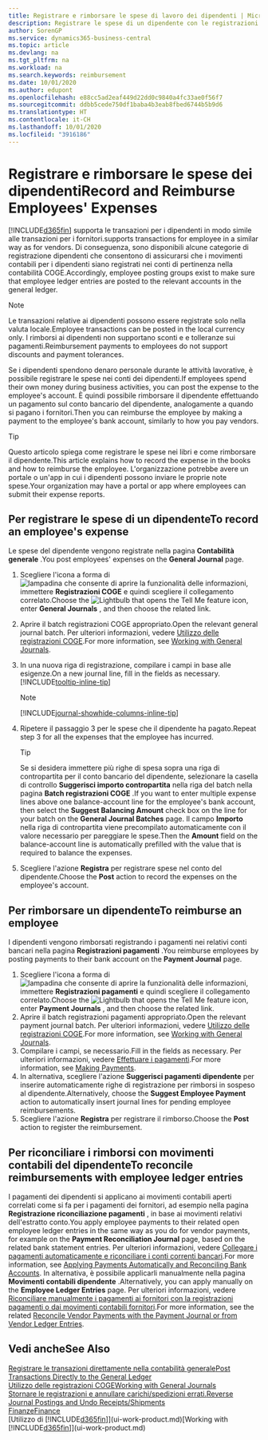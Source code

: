 ```yaml
---
title: Registrare e rimborsare le spese di lavoro dei dipendenti | Microsoft Docs
description: Registrare le spese di un dipendente con le registrazioni COGE nel conto del dipendente e successivamente registrare un pagamento verso il conto bancario del dipendente per rimborsarlo delle spese sostenute per il lavoro.
author: SorenGP
ms.service: dynamics365-business-central
ms.topic: article
ms.devlang: na
ms.tgt_pltfrm: na
ms.workload: na
ms.search.keywords: reimbursement
ms.date: 10/01/2020
ms.author: edupont
ms.openlocfilehash: e88cc5ad2eaf449d22dd0c9840a4fc33ae0f56f7
ms.sourcegitcommit: ddbb5cede750df1baba4b3eab8fbed6744b5b9d6
ms.translationtype: HT
ms.contentlocale: it-CH
ms.lasthandoff: 10/01/2020
ms.locfileid: "3916186"
---
```

# <a name="record-and-reimburse-employees-expenses"></a><span data-ttu-id="fb745-103">Registrare e rimborsare le spese dei dipendenti</span><span class="sxs-lookup"><span data-stu-id="fb745-103">Record and Reimburse Employees' Expenses</span></span>

[!INCLUDE[d365fin](includes/d365fin_md.md)] <span data-ttu-id="fb745-104">supporta le transazioni per i dipendenti in modo simile alle transazioni per i fornitori.</span><span class="sxs-lookup"><span data-stu-id="fb745-104">supports transactions for employee in a similar way as for vendors.</span></span> <span data-ttu-id="fb745-105">Di conseguenza, sono disponibili alcune categorie di registrazione dipendenti che consentono di assicurarsi che i movimenti contabili per i dipendenti siano registrati nei conti di pertinenza nella contabilità COGE.</span><span class="sxs-lookup"><span data-stu-id="fb745-105">Accordingly, employee posting groups exist to make sure that employee ledger entries are posted to the relevant accounts in the general ledger.</span></span>

> [!NOTE]  
> <span data-ttu-id="fb745-106">Le transazioni relative ai dipendenti possono essere registrate solo nella valuta locale.</span><span class="sxs-lookup"><span data-stu-id="fb745-106">Employee transactions can be posted in the local currency only.</span></span> <span data-ttu-id="fb745-107">I rimborsi ai dipendenti non supportano sconti e e tolleranze sui pagamenti.</span><span class="sxs-lookup"><span data-stu-id="fb745-107">Reimbursement payments to employees do not support discounts and payment tolerances.</span></span>

<span data-ttu-id="fb745-108">Se i dipendenti spendono denaro personale durante le attività lavorative, è possibile registrare le spese nei conti dei dipendenti.</span><span class="sxs-lookup"><span data-stu-id="fb745-108">If employees spend their own money during business activities, you can post the expense to the employee's account.</span></span> <span data-ttu-id="fb745-109">È quindi possibile rimborsare il dipendente effettuando un pagamento sul conto bancario del dipendente, analogamente a quando si pagano i fornitori.</span><span class="sxs-lookup"><span data-stu-id="fb745-109">Then you can reimburse the employee by making a payment to the employee's bank account, similarly to how you pay vendors.</span></span>  

> [!TIP]
> <span data-ttu-id="fb745-110">Questo articolo spiega come registrare le spese nei libri e come rimborsare il dipendente.</span><span class="sxs-lookup"><span data-stu-id="fb745-110">This article explains how to record the expense in the books and how to reimburse the employee.</span></span> <span data-ttu-id="fb745-111">L'organizzazione potrebbe avere un portale o un'app in cui i dipendenti possono inviare le proprie note spese.</span><span class="sxs-lookup"><span data-stu-id="fb745-111">Your organization may have a portal or app where employees can submit their expense reports.</span></span>

## <a name="to-record-an-employees-expense"></a><span data-ttu-id="fb745-112">Per registrare le spese di un dipendente</span><span class="sxs-lookup"><span data-stu-id="fb745-112">To record an employee's expense</span></span>
<span data-ttu-id="fb745-113">Le spese del dipendente vengono registrate nella pagina **Contabilità generale** .</span><span class="sxs-lookup"><span data-stu-id="fb745-113">You post employees' expenses on the **General Journal** page.</span></span>
1. <span data-ttu-id="fb745-114">Scegliere l'icona a forma di ![lampadina che consente di aprire la funzionalità delle informazioni](media/ui-search/search_small.png "Informazioni sull'operazione che si desidera eseguire"), immettere **Registrazioni COGE** e quindi scegliere il collegamento correlato.</span><span class="sxs-lookup"><span data-stu-id="fb745-114">Choose the ![Lightbulb that opens the Tell Me feature](media/ui-search/search_small.png "Tell me what you want to do") icon, enter **General Journals** , and then choose the related link.</span></span>
2. <span data-ttu-id="fb745-115">Aprire il batch registrazioni COGE appropriato.</span><span class="sxs-lookup"><span data-stu-id="fb745-115">Open the relevant general journal batch.</span></span> <span data-ttu-id="fb745-116">Per ulteriori informazioni, vedere [Utilizzo delle registrazioni COGE](ui-work-general-journals.md).</span><span class="sxs-lookup"><span data-stu-id="fb745-116">For more information, see [Working with General Journals](ui-work-general-journals.md).</span></span>
3. <span data-ttu-id="fb745-117">In una nuova riga di registrazione, compilare i campi in base alle esigenze.</span><span class="sxs-lookup"><span data-stu-id="fb745-117">On a new journal line, fill in the fields as necessary.</span></span> [!INCLUDE[tooltip-inline-tip](includes/tooltip-inline-tip_md.md)]    

    > [!NOTE]
    > [!INCLUDE[journal-showhide-columns-inline-tip](includes/journal-showhide-columns-inline-tip.md)]
4. <span data-ttu-id="fb745-118">Ripetere il passaggio 3 per le spese che il dipendente ha pagato.</span><span class="sxs-lookup"><span data-stu-id="fb745-118">Repeat step 3 for all the expenses that the employee has incurred.</span></span>

    > [!TIP]  
    > <span data-ttu-id="fb745-119">Se si desidera immettere più righe di spesa sopra una riga di contropartita per il conto bancario del dipendente, selezionare la casella di controllo **Suggerisci importo contropartita** nella riga del batch nella pagina **Batch registrazioni COGE** .</span><span class="sxs-lookup"><span data-stu-id="fb745-119">If you want to enter multiple expense lines above one balance-account line for the employee's bank account, then select the **Suggest Balancing Amount** check box on the line for your batch on the **General Journal Batches** page.</span></span> <span data-ttu-id="fb745-120">Il campo **Importo** nella riga di contropartita viene precompilato automaticamente con il valore necessario per pareggiare le spese.</span><span class="sxs-lookup"><span data-stu-id="fb745-120">Then the **Amount** field on the balance-account line is automatically prefilled with the value that is required to balance the expenses.</span></span>
5. <span data-ttu-id="fb745-121">Scegliere l'azione **Registra** per registrare spese nel conto del dipendente.</span><span class="sxs-lookup"><span data-stu-id="fb745-121">Choose the **Post** action to record the expenses on the employee's account.</span></span>

## <a name="to-reimburse-an-employee"></a><span data-ttu-id="fb745-122">Per rimborsare un dipendente</span><span class="sxs-lookup"><span data-stu-id="fb745-122">To reimburse an employee</span></span>
<span data-ttu-id="fb745-123">I dipendenti vengono rimborsati registrando i pagamenti nei relativi conti bancari nella pagina **Registrazioni pagamenti** .</span><span class="sxs-lookup"><span data-stu-id="fb745-123">You reimburse employees by posting payments to their bank account on the **Payment Journal** page.</span></span>
1. <span data-ttu-id="fb745-124">Scegliere l'icona a forma di ![lampadina che consente di aprire la funzionalità delle informazioni](media/ui-search/search_small.png "Informazioni sull'operazione che si desidera eseguire"), immettere **Registrazioni pagamenti** e quindi scegliere il collegamento correlato.</span><span class="sxs-lookup"><span data-stu-id="fb745-124">Choose the ![Lightbulb that opens the Tell Me feature](media/ui-search/search_small.png "Tell me what you want to do") icon, enter **Payment Journals** , and then choose the related link.</span></span>
2. <span data-ttu-id="fb745-125">Aprire il batch registrazioni pagamenti appropriato.</span><span class="sxs-lookup"><span data-stu-id="fb745-125">Open the relevant payment journal batch.</span></span> <span data-ttu-id="fb745-126">Per ulteriori informazioni, vedere [Utilizzo delle registrazioni COGE](ui-work-general-journals.md).</span><span class="sxs-lookup"><span data-stu-id="fb745-126">For more information, see [Working with General Journals](ui-work-general-journals.md).</span></span>
3. <span data-ttu-id="fb745-127">Compilare i campi, se necessario.</span><span class="sxs-lookup"><span data-stu-id="fb745-127">Fill in the fields as necessary.</span></span> <span data-ttu-id="fb745-128">Per ulteriori informazioni, vedere [Effettuare i pagamenti](payables-make-payments.md).</span><span class="sxs-lookup"><span data-stu-id="fb745-128">For more information, see [Making Payments](payables-make-payments.md).</span></span>
4. <span data-ttu-id="fb745-129">In alternativa, scegliere l'azione **Suggerisci pagamenti dipendente** per inserire automaticamente righe di registrazione per rimborsi in sospeso al dipendente.</span><span class="sxs-lookup"><span data-stu-id="fb745-129">Alternatively, choose the **Suggest Employee Payment** action to automatically insert journal lines for pending employee reimbursements.</span></span>
5. <span data-ttu-id="fb745-130">Scegliere l'azione **Registra** per registrare il rimborso.</span><span class="sxs-lookup"><span data-stu-id="fb745-130">Choose the **Post** action to register the reimbursement.</span></span>  

## <a name="to-reconcile-reimbursements-with-employee-ledger-entries"></a><span data-ttu-id="fb745-131">Per riconciliare i rimborsi con movimenti contabili del dipendente</span><span class="sxs-lookup"><span data-stu-id="fb745-131">To reconcile reimbursements with employee ledger entries</span></span>
<span data-ttu-id="fb745-132">I pagamenti dei dipendenti si applicano ai movimenti contabili aperti correlati come si fa per i pagamenti dei fornitori, ad esempio nella pagina **Registrazione riconciliazione pagamenti** , in base ai movimenti relativi dell'estratto conto.</span><span class="sxs-lookup"><span data-stu-id="fb745-132">You apply employee payments to their related open employee ledger entries in the same way as you do for vendor payments, for example on the **Payment Reconciliation Journal** page, based on the related bank statement entries.</span></span> <span data-ttu-id="fb745-133">Per ulteriori informazioni, vedere [Collegare i pagamenti automaticamente e riconciliare i conti correnti bancari](receivables-apply-payments-auto-reconcile-bank-accounts.md).</span><span class="sxs-lookup"><span data-stu-id="fb745-133">For more information, see [Applying Payments Automatically and Reconciling Bank Accounts](receivables-apply-payments-auto-reconcile-bank-accounts.md).</span></span> <span data-ttu-id="fb745-134">In alternativa, è possibile applicarli manualmente nella pagina **Movimenti contabili dipendente** .</span><span class="sxs-lookup"><span data-stu-id="fb745-134">Alternatively, you can apply manually on the **Employee Ledger Entries** page.</span></span> <span data-ttu-id="fb745-135">Per ulteriori informazioni, vedere [Riconciliare manualmente i pagamenti ai fornitori con la registrazioni pagamenti o dai movimenti contabili fornitori](payables-how-apply-purchase-transactions-manually.md).</span><span class="sxs-lookup"><span data-stu-id="fb745-135">For more information, see the related [Reconcile Vendor Payments with the Payment Journal or from Vendor Ledger Entries](payables-how-apply-purchase-transactions-manually.md).</span></span>  

## <a name="see-also"></a><span data-ttu-id="fb745-136">Vedi anche</span><span class="sxs-lookup"><span data-stu-id="fb745-136">See Also</span></span>
[<span data-ttu-id="fb745-137">Registrare le transazioni direttamente nella contabilità generale</span><span class="sxs-lookup"><span data-stu-id="fb745-137">Post Transactions Directly to the General Ledger</span></span>](finance-how-post-transactions-directly.md)  
[<span data-ttu-id="fb745-138">Utilizzo delle registrazioni COGE</span><span class="sxs-lookup"><span data-stu-id="fb745-138">Working with General Journals</span></span>](ui-work-general-journals.md)  
[<span data-ttu-id="fb745-139">Stornare le registrazioni e annullare carichi/spedizioni errati.</span><span class="sxs-lookup"><span data-stu-id="fb745-139">Reverse Journal Postings and Undo Receipts/Shipments</span></span>](finance-how-reverse-journal-posting.md)  
[<span data-ttu-id="fb745-140">Finanze</span><span class="sxs-lookup"><span data-stu-id="fb745-140">Finance</span></span>](finance.md)  
<span data-ttu-id="fb745-141">[Utilizzo di [!INCLUDE[d365fin](includes/d365fin_md.md)]](ui-work-product.md)</span><span class="sxs-lookup"><span data-stu-id="fb745-141">[Working with [!INCLUDE[d365fin](includes/d365fin_md.md)]](ui-work-product.md)</span></span>  
